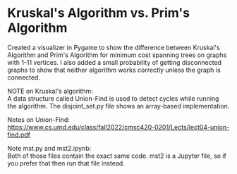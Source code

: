# Kruskal's Algorithm vs. Prim's Algorithm
Created a visualizer in Pygame to show the difference between Kruskal's Algorithm and Prim's Algorithm for minimum cost spanning trees on graphs with 1-11 vertices. I also added a small probability of getting disconnected graphs to show that neither algorithm works correctly unless the graph is connected.  

NOTE on Kruskal's algorithm:  
A data structure called Union-Find is used to detect cycles while running the algorithm. The disjoint_set.py file shows an array-based implementation.  

Notes on Union-Find:  
https://www.cs.umd.edu/class/fall2022/cmsc420-0201/Lects/lect04-union-find.pdf  

Note mst.py and mst2.ipynb:  
Both of those files contain the exact same code. mst2 is a Jupyter file, so if you prefer that then run that file instead.
